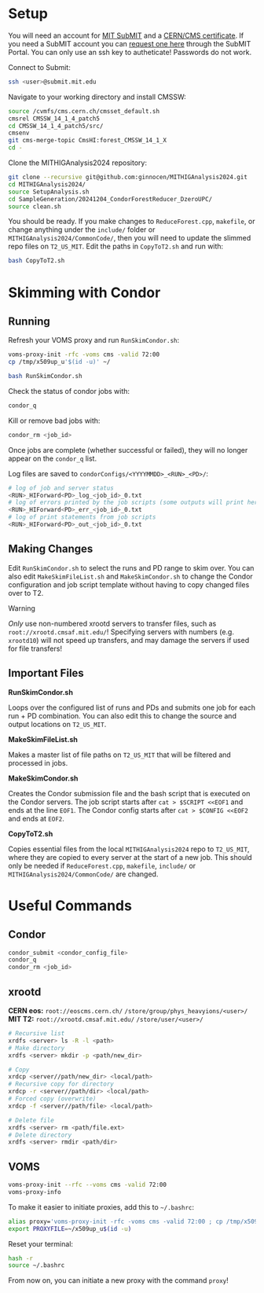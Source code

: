 # Setup

You will need an account for 
[MIT SubMIT](https://submit.mit.edu/submit-users-guide/index.html) and a 
[CERN/CMS certificate](https://uscms.org/uscms_at_work/computing/getstarted/get_grid_cert.shtml). 
If you need a SubMIT account you can [request one here](https://submit.mit.edu) 
through the SubMIT Portal. You can only use an ssh key to autheticate!
Passwords do not work.

Connect to Submit:
```bash
ssh <user>@submit.mit.edu
```

Navigate to your working directory and install CMSSW:
```bash
source /cvmfs/cms.cern.ch/cmsset_default.sh
cmsrel CMSSW_14_1_4_patch5
cd CMSSW_14_1_4_patch5/src/
cmsenv
git cms-merge-topic CmsHI:forest_CMSSW_14_1_X
cd -
```

Clone the MITHIGAnalysis2024 repository:
```bash
git clone --recursive git@github.com:ginnocen/MITHIGAnalysis2024.git
cd MITHIGAnalysis2024/
source SetupAnalysis.sh
cd SampleGeneration/20241204_CondorForestReducer_DzeroUPC/
source clean.sh
```

You should be ready. If you make changes to `ReduceForest.cpp`, `makefile`, or 
change anything under the `include/` folder or `MITHIGAnalysis2024/CommonCode/`,
then you will need to update the slimmed repo files on `T2_US_MIT`. Edit the 
paths in `CopyToT2.sh` and run with:
```bash
bash CopyToT2.sh
```

# Skimming with Condor

## Running

Refresh your VOMS proxy and run `RunSkimCondor.sh`:
```bash
voms-proxy-init -rfc -voms cms -valid 72:00
cp /tmp/x509up_u'$(id -u)' ~/

bash RunSkimCondor.sh
```

Check the status of condor jobs with:
```bash
condor_q
```

Kill or remove bad jobs with:
```bash
condor_rm <job_id>
```

Once jobs are complete (whether successful or failed), they will no longer
appear on the `condor_q` list.

Log files are saved to `condorConfigs/<YYYYMMDD>_<RUN>_<PD>/`:
```bash
# log of job and server status
<RUN>_HIForward<PD>_log_<job_id>_0.txt
# log of errors printed by the job scripts (some outputs will print here too)
<RUN>_HIForward<PD>_err_<job_id>_0.txt
# log of print statements from job scripts
<RUN>_HIForward<PD>_out_<job_id>_0.txt
```


## Making Changes

Edit `RunSkimCondor.sh` to select the runs and PD range to skim over. You can 
also edit `MakeSkimFileList.sh` and `MakeSkimCondor.sh` to change the Condor 
configuration and job script template without having to copy changed files 
over to T2.

> [!WARNING]
> _Only_ use non-numbered xrootd servers to transfer files, such as
> `root://xrootd.cmsaf.mit.edu/`! Specifying servers with numbers (e.g. 
> `xrootd10`) will not speed up transfers, and may damage the servers if used 
> for file transfers!


## Important Files

**RunSkimCondor.sh**

Loops over the configured list of runs and PDs and submits one job for each
run + PD combination. You can also edit this to change the source and output 
locations on `T2_US_MIT`.

**MakeSkimFileList.sh**

Makes a master list of file paths on `T2_US_MIT` that will be filtered and 
processed in jobs.

**MakeSkimCondor.sh**

Creates the Condor submission file and the bash script that is executed on
the Condor servers. The job script starts after `cat > $SCRIPT <<EOF1` and ends
at the line `EOF1`. The Condor config starts after `cat > $CONFIG <<EOF2` and
ends at `EOF2`.

**CopyToT2.sh**

Copies essential files from the local `MITHIGAnalysis2024` repo to `T2_US_MIT`,
where they are copied to every server at the start of a new job. This should
only be needed if `ReduceForest.cpp`, `makefile`, `include/` or 
`MITHIGAnalysis2024/CommonCode/` are changed.

# Useful Commands

## Condor

```bash
condor_submit <condor_config_file>
condor_q
condor_rm <job_id>
```


## xrootd

**CERN eos:** `root://eoscms.cern.ch/` `/store/group/phys_heavyions/<user>/`
**MIT T2:** `root://xrootd.cmsaf.mit.edu/` `/store/user/<user>/`

```bash
# Recursive list
xrdfs <server> ls -R -l <path>
# Make directory
xrdfs <server> mkdir -p <path/new_dir>

# Copy
xrdcp <server//path/new_dir> <local/path>
# Recursive copy for directory
xrdcp -r <server//path/dir> <local/path>
# Forced copy (overwrite)
xrdcp -f <server//path/file> <local/path>

# Delete file
xrdfs <server> rm <path/file.ext>
# Delete directory
xrdfs <server> rmdir <path/dir>
```


## VOMS

```bash
voms-proxy-init --rfc --voms cms -valid 72:00
voms-proxy-info
```

To make it easier to initiate proxies, add this to `~/.bashrc`:
```bash
alias proxy='voms-proxy-init -rfc -voms cms -valid 72:00 ; cp /tmp/x509up_u'$(id -u)' ~/ ;'
export PROXYFILE=~/x509up_u$(id -u)
```
Reset your terminal:
```bash
hash -r
source ~/.bashrc
```
From now on, you can initiate a new proxy with the command `proxy`!
